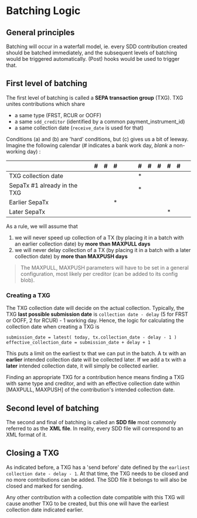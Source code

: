 # Batching Logic

## General principles

Batching will occur in a waterfall model, ie. every SDD contribution created should be batched immediately, and the subsequent levels of batching would be triggered automatically. (Post) hooks would be used to trigger that.

## First level of batching

The first level of batching is called a **SEPA transaction group** (TXG).
TXG unites contributions which share
 
* a same type (FRST, RCUR or OOFF)
* a same `sdd_creditor` (identified by a common payment_instrument_id)
* a same collection date (`receive_date` is used for that)

Conditions (a) and (b) are 'hard' conditions, but (c) gives us a bit of leeway. Imagine the following calendar (# indicates a bank work day, *blank* a non-working day) :
   
&nbsp; |  #  |  #  |  #  |  &nbsp;  |  &nbsp;  |  #  |  #  |  #  |  #  |  #  |  &nbsp;  
:----- | :-: | :-: | :-: | :-: | :-: | :-: | :-: | :-: | :-: | :-: | :-: 
TXG collection date | | | | | | * |  | | | | 
SepaTx #1 already in the TXG | | | | | | * | | | | | 
Earlier SepaTx  | | | *| | | | | | | | 
Later SepaTx  | | | | | | | | | * | | 

As a rule, we will assume that

1. we will never speed up collection of a TX (by placing it in a batch with an earlier collection date) by **more than MAXPULL days**
2. we will never delay collection of a TX (by placing it in a batch with a later collection date) by **more than MAXPUSH days**

> The MAXPULL, MAXPUSH parameters will have to be set in a general configuration, most likely per creditor (can be added to its config blob).

### Creating a TXG

The TXG collection date will decide on the actual collection. Typically, the TXG **last possible submission date** is `collection date - delay` (5 for FRST or OOFF, 2 for RCUR) - 1 working day. Hence, the logic for calculating the collection date when creating a TXG is

	submission_date = latest( today, tx.collection_date - delay - 1 )
	effective_collection_date = submission_date + delay + 1

This puts a limit on the earliest tx that we can put in the batch. A tx with an **earlier** intended collection date will be collected later. If we add  a tx with a **later** intended collection date, it will simply be collected earlier. 

Finding an appropriate TXG for a contribution hence means finding a TXG with same type and creditor, and with an effective collection date within [MAXPULL, MAXPUSH] of the contribution's intended collection date.

## Second level of batching

The second and final of batching is called an **SDD file** most commonly referred to as the **XML file**. In reality, every SDD file will correspond to an XML format of it. 

## Closing a TXG

As indicated before, a TXG has a 'send before' date defined by the `earliest collection date - delay - 1`. At that time, the TXG needs to be closed and no more contributions can be added. The SDD file it belongs to will also be closed and marked for sending. 

Any other contribution with a collection date compatible with this TXG will cause another TXG to be created, but this one will have the earliest collection date indicated earlier.
